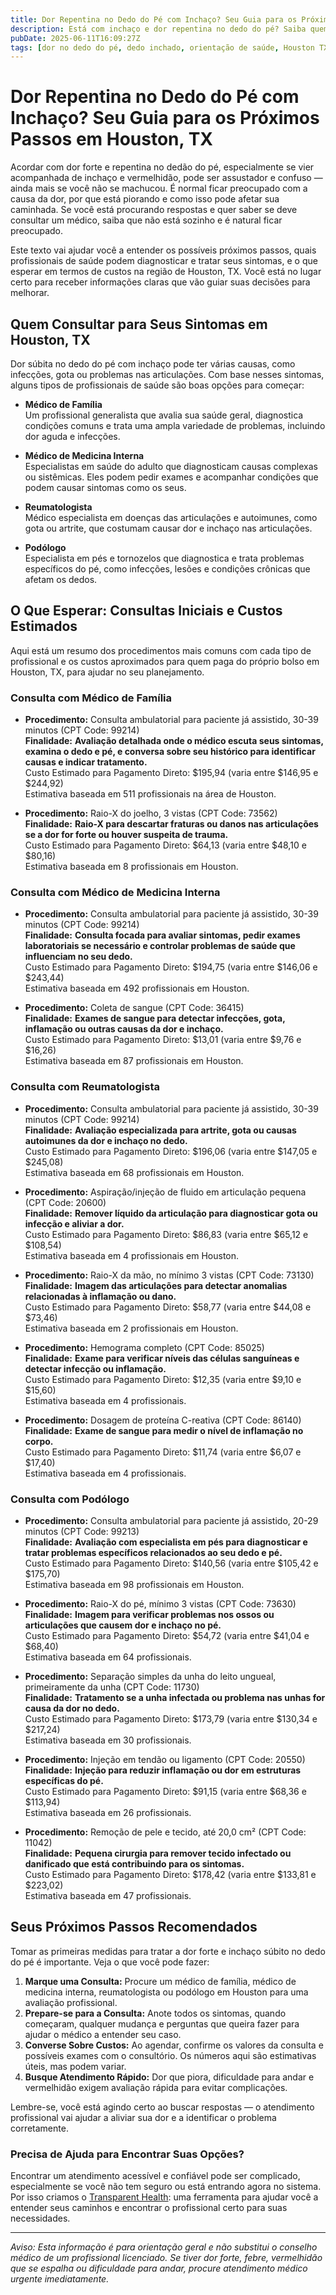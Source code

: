 ```yaml
---
title: Dor Repentina no Dedo do Pé com Inchaço? Seu Guia para os Próximos Passos em Houston, TX  
description: Está com inchaço e dor repentina no dedo do pé? Saiba quem procurar e os custos esperados em Houston, TX para receber o cuidado que você precisa.  
pubDate: 2025-06-11T16:09:27Z  
tags: [dor no dedo do pé, dedo inchado, orientação de saúde, Houston TX, custos de provedores, dor no pé]  
---
```


# Dor Repentina no Dedo do Pé com Inchaço? Seu Guia para os Próximos Passos em Houston, TX

Acordar com dor forte e repentina no dedão do pé, especialmente se vier acompanhada de inchaço e vermelhidão, pode ser assustador e confuso — ainda mais se você não se machucou. É normal ficar preocupado com a causa da dor, por que está piorando e como isso pode afetar sua caminhada. Se você está procurando respostas e quer saber se deve consultar um médico, saiba que não está sozinho e é natural ficar preocupado.

Este texto vai ajudar você a entender os possíveis próximos passos, quais profissionais de saúde podem diagnosticar e tratar seus sintomas, e o que esperar em termos de custos na região de Houston, TX. Você está no lugar certo para receber informações claras que vão guiar suas decisões para melhorar.

## Quem Consultar para Seus Sintomas em Houston, TX

Dor súbita no dedo do pé com inchaço pode ter várias causas, como infecções, gota ou problemas nas articulações. Com base nesses sintomas, alguns tipos de profissionais de saúde são boas opções para começar:

- **Médico de Família**  
  Um profissional generalista que avalia sua saúde geral, diagnostica condições comuns e trata uma ampla variedade de problemas, incluindo dor aguda e infecções.

- **Médico de Medicina Interna**  
  Especialistas em saúde do adulto que diagnosticam causas complexas ou sistêmicas. Eles podem pedir exames e acompanhar condições que podem causar sintomas como os seus.

- **Reumatologista**  
  Médico especialista em doenças das articulações e autoimunes, como gota ou artrite, que costumam causar dor e inchaço nas articulações.

- **Podólogo**  
  Especialista em pés e tornozelos que diagnostica e trata problemas específicos do pé, como infecções, lesões e condições crônicas que afetam os dedos.

## O Que Esperar: Consultas Iniciais e Custos Estimados

Aqui está um resumo dos procedimentos mais comuns com cada tipo de profissional e os custos aproximados para quem paga do próprio bolso em Houston, TX, para ajudar no seu planejamento.

### Consulta com Médico de Família

- **Procedimento:** Consulta ambulatorial para paciente já assistido, 30-39 minutos (CPT Code: 99214)  
  **Finalidade:** **Avaliação detalhada onde o médico escuta seus sintomas, examina o dedo e pé, e conversa sobre seu histórico para identificar causas e indicar tratamento.**  
  Custo Estimado para Pagamento Direto: $195,94 (varia entre $146,95 e $244,92)  
  Estimativa baseada em 511 profissionais na área de Houston.

- **Procedimento:** Raio-X do joelho, 3 vistas (CPT Code: 73562)  
  **Finalidade:** **Raio-X para descartar fraturas ou danos nas articulações se a dor for forte ou houver suspeita de trauma.**  
  Custo Estimado para Pagamento Direto: $64,13 (varia entre $48,10 e $80,16)  
  Estimativa baseada em 8 profissionais em Houston.

### Consulta com Médico de Medicina Interna

- **Procedimento:** Consulta ambulatorial para paciente já assistido, 30-39 minutos (CPT Code: 99214)  
  **Finalidade:** **Consulta focada para avaliar sintomas, pedir exames laboratoriais se necessário e controlar problemas de saúde que influenciam no seu dedo.**  
  Custo Estimado para Pagamento Direto: $194,75 (varia entre $146,06 e $243,44)  
  Estimativa baseada em 492 profissionais em Houston.

- **Procedimento:** Coleta de sangue (CPT Code: 36415)  
  **Finalidade:** **Exames de sangue para detectar infecções, gota, inflamação ou outras causas da dor e inchaço.**  
  Custo Estimado para Pagamento Direto: $13,01 (varia entre $9,76 e $16,26)  
  Estimativa baseada em 87 profissionais em Houston.

### Consulta com Reumatologista

- **Procedimento:** Consulta ambulatorial para paciente já assistido, 30-39 minutos (CPT Code: 99214)  
  **Finalidade:** **Avaliação especializada para artrite, gota ou causas autoimunes da dor e inchaço no dedo.**  
  Custo Estimado para Pagamento Direto: $196,06 (varia entre $147,05 e $245,08)  
  Estimativa baseada em 68 profissionais em Houston.

- **Procedimento:** Aspiração/injeção de fluido em articulação pequena (CPT Code: 20600)  
  **Finalidade:** **Remover líquido da articulação para diagnosticar gota ou infecção e aliviar a dor.**  
  Custo Estimado para Pagamento Direto: $86,83 (varia entre $65,12 e $108,54)  
  Estimativa baseada em 4 profissionais em Houston.

- **Procedimento:** Raio-X da mão, no mínimo 3 vistas (CPT Code: 73130)  
  **Finalidade:** **Imagem das articulações para detectar anomalias relacionadas à inflamação ou dano.**  
  Custo Estimado para Pagamento Direto: $58,77 (varia entre $44,08 e $73,46)  
  Estimativa baseada em 2 profissionais em Houston.

- **Procedimento:** Hemograma completo (CPT Code: 85025)  
  **Finalidade:** **Exame para verificar níveis das células sanguíneas e detectar infecção ou inflamação.**  
  Custo Estimado para Pagamento Direto: $12,35 (varia entre $9,10 e $15,60)  
  Estimativa baseada em 4 profissionais.

- **Procedimento:** Dosagem de proteína C-reativa (CPT Code: 86140)  
  **Finalidade:** **Exame de sangue para medir o nível de inflamação no corpo.**  
  Custo Estimado para Pagamento Direto: $11,74 (varia entre $6,07 e $17,40)  
  Estimativa baseada em 4 profissionais.

### Consulta com Podólogo

- **Procedimento:** Consulta ambulatorial para paciente já assistido, 20-29 minutos (CPT Code: 99213)  
  **Finalidade:** **Avaliação com especialista em pés para diagnosticar e tratar problemas específicos relacionados ao seu dedo e pé.**  
  Custo Estimado para Pagamento Direto: $140,56 (varia entre $105,42 e $175,70)  
  Estimativa baseada em 98 profissionais em Houston.

- **Procedimento:** Raio-X do pé, mínimo 3 vistas (CPT Code: 73630)  
  **Finalidade:** **Imagem para verificar problemas nos ossos ou articulações que causem dor e inchaço no pé.**  
  Custo Estimado para Pagamento Direto: $54,72 (varia entre $41,04 e $68,40)  
  Estimativa baseada em 64 profissionais.

- **Procedimento:** Separação simples da unha do leito ungueal, primeiramente da unha (CPT Code: 11730)  
  **Finalidade:** **Tratamento se a unha infectada ou problema nas unhas for causa da dor no dedo.**  
  Custo Estimado para Pagamento Direto: $173,79 (varia entre $130,34 e $217,24)  
  Estimativa baseada em 30 profissionais.

- **Procedimento:** Injeção em tendão ou ligamento (CPT Code: 20550)  
  **Finalidade:** **Injeção para reduzir inflamação ou dor em estruturas específicas do pé.**  
  Custo Estimado para Pagamento Direto: $91,15 (varia entre $68,36 e $113,94)  
  Estimativa baseada em 26 profissionais.

- **Procedimento:** Remoção de pele e tecido, até 20,0 cm² (CPT Code: 11042)  
  **Finalidade:** **Pequena cirurgia para remover tecido infectado ou danificado que está contribuindo para os sintomas.**  
  Custo Estimado para Pagamento Direto: $178,42 (varia entre $133,81 e $223,02)  
  Estimativa baseada em 47 profissionais.

## Seus Próximos Passos Recomendados

Tomar as primeiras medidas para tratar a dor forte e inchaço súbito no dedo do pé é importante. Veja o que você pode fazer:

1. **Marque uma Consulta:** Procure um médico de família, médico de medicina interna, reumatologista ou podólogo em Houston para uma avaliação profissional.
2. **Prepare-se para a Consulta:** Anote todos os sintomas, quando começaram, qualquer mudança e perguntas que queira fazer para ajudar o médico a entender seu caso.
3. **Converse Sobre Custos:** Ao agendar, confirme os valores da consulta e possíveis exames com o consultório. Os números aqui são estimativas úteis, mas podem variar.
4. **Busque Atendimento Rápido:** Dor que piora, dificuldade para andar e vermelhidão exigem avaliação rápida para evitar complicações.

Lembre-se, você está agindo certo ao buscar respostas — o atendimento profissional vai ajudar a aliviar sua dor e a identificar o problema corretamente.

### Precisa de Ajuda para Encontrar Suas Opções?

Encontrar um atendimento acessível e confiável pode ser complicado, especialmente se você não tem seguro ou está entrando agora no sistema. Por isso criamos o [Transparent Health](https://transparenthealth.ai): uma ferramenta para ajudar você a entender seus caminhos e encontrar o profissional certo para suas necessidades.

---

*Aviso: Esta informação é para orientação geral e não substitui o conselho médico de um profissional licenciado. Se tiver dor forte, febre, vermelhidão que se espalha ou dificuldade para andar, procure atendimento médico urgente imediatamente.*